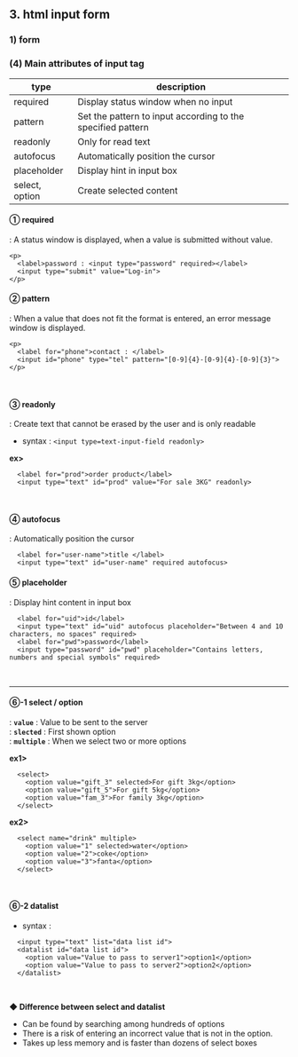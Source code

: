 ## 3. html input form
### 1) form
### (4) Main attributes of input tag
| type | description |
| -------- | -------- |
| required | Display status window when no input |
| pattern | Set the pattern to input according to the specified pattern |
| readonly | Only for read text |
| autofocus | Automatically position the cursor |
| placeholder | Display hint in input box |
| select, option | Create selected content |

#### ① required
: A status window is displayed, when a value is submitted without value.
```
<p>
  <label>password : <input type="password" required></label>
  <input type="submit" value="Log-in">
</p>
```

#### ② pattern
: When a value that does not fit the format is entered, an error message window is displayed.
```
<p>
  <label for="phone">contact : </label>
  <input id="phone" type="tel" pattern="[0-9]{4}-[0-9]{4}-[0-9]{3}">
</p>
```
<br>

#### ③ readonly   
: Create text that cannot be erased by the user and is only readable 
* syntax : ```<input type=text-input-field readonly>```

__ex>__   
```
  <label for="prod">order product</label>
  <input type="text" id="prod" value="For sale 3KG" readonly>   
```
<br>

#### ④ autofocus
: Automatically position the cursor   
```
  <label for="user-name">title </label>
  <input type="text" id="user-name" required autofocus>
```

#### ⑤ placeholder   
: Display hint content in input box  

```
  <label for="uid">id</label>
  <input type="text" id="uid" autofocus placeholder="Between 4 and 10 characters, no spaces" required>
  <label for="pwd">password</label>
  <input type="password" id="pwd" placeholder="Contains letters, numbers and special symbols" required> 
```
<br>
<hr>

#### ⑥-1 select / option   
: __```value```__ : Value to be sent to the server   
: __```slected```__ : First shown option  
: __```multiple```__ : When we select two or more options

__ex1>__   
```
  <select>
    <option value="gift_3" selected>For gift 3kg</option>
    <option value="gift_5">For gift 5kg</option>
    <option value="fam_3">For family 3kg</option>
  </select>
```

__ex2>__   
```
  <select name="drink" multiple>
    <option value="1" selected>water</option>
    <option value="2">coke</option>
    <option value="3">fanta</option>
  </select>
```
<br>

#### ⑥-2 datalist
* syntax :   
```
  <input type="text" list="data list id">
  <datalist id="data list id">
    <option value="Value to pass to server1">option1</option>
    <option value="Value to pass to server2">option2</option>
  </datalist>
```
<br>

__◆ Difference between select and datalist__
* Can be found by searching among hundreds of options  
* There is a risk of entering an incorrect value that is not in the option. 
* Takes up less memory and is faster than dozens of select boxes  
